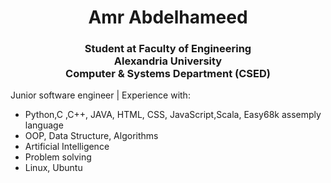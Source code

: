 <h1 align="center">Amr Abdelhameed</h1>
<h3 align="center">Student at Faculty of Engineering </br> Alexandria University </br> Computer & Systems Department (CSED)</h3>

<p>
Junior software engineer | Experience with:
<ul>
<li>Python,C ,C++, JAVA, HTML, CSS, JavaScript,Scala, Easy68k assemply language</li>
<li>OOP, Data Structure, Algorithms</li>
<li>Artificial Intelligence</li>
<li>Problem solving</li>
  <li>Linux, Ubuntu</li>
</ul>
</p>

<!--
**amrabdelhameed1001/amrabdelhameed1001** is a ✨ _special_ ✨ repository because its `README.md` (this file) appears on your GitHub profile.

Here are some ideas to get you started:

- 🔭 I’m currently working on ...
- 🌱 I’m currently learning ...
- 👯 I’m looking to collaborate on ...
- 🤔 I’m looking for help with ...
- 💬 Ask me about ...
- 📫 How to reach me: ...
- 😄 Pronouns: ...
- ⚡ Fun fact: ...
-->
